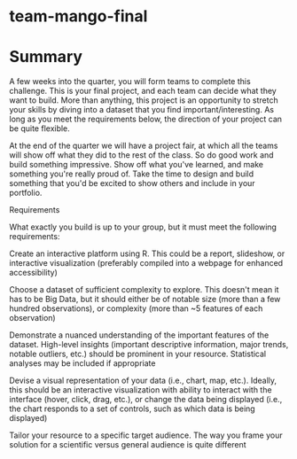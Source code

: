 # team-mango-final

# Summary

A few weeks into the quarter, you will form teams to complete this challenge.  This is your final project, and each team can decide what they want to build.  More than anything, this project is an opportunity to stretch your skills by diving into a dataset that you find important/interesting.  As long as you meet the requirements below, the direction of your project can be quite flexible.

At the end of the quarter we will have a project fair, at which all the teams will show off what they did to the rest of the class. So do good work and build something impressive. Show off what you've learned, and make something you're really proud of. Take the time to design and build something that you'd be excited to show others and include in your portfolio.

Requirements

What exactly you build is up to your group, but it must meet the following requirements:

Create an interactive platform using R.  This could be a report, slideshow, or interactive visualization (preferably compiled into a webpage for enhanced accessibility)

Choose a dataset of sufficient complexity to explore.  This doesn't mean it has to be Big Data, but it should either be of notable size (more than a few hundred observations), or complexity (more than ~5 features of each observation)

Demonstrate a nuanced understanding of the important features of the dataset.  High-level insights (important descriptive information, major trends, notable outliers, etc.) should be prominent in your resource.  Statistical analyses may be included if appropriate

Devise a visual representation of your data (i.e., chart, map, etc.).  Ideally, this should be an interactive visualization with ability to interact with the interface (hover, click, drag, etc.), or change the data being displayed (i.e., the chart responds to a set of controls, such as which data is being displayed)

Tailor your resource to a specific target audience.  The way you frame your solution for a scientific versus general audience is quite different